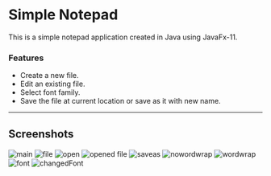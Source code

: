 # Simple Notepad

<p>This is a simple notepad application created in Java using JavaFx-11.</p>

### Features
<ul>
    <li>Create a new file.
    <li>Edit an existing file.
    <li>Select font family.
    <li>Save the file at current location or save as it with new name.
</ul>

---

## Screenshots

<img scr="/screenshots/main.png" alt="main" align="center"/>
<img scr="screenshots/file.png" alt="file" align="center"/>
<img scr="screenshots/open.png" alt="open" align="center"/>
<img scr="screenshots/openedFile.png" alt="opened file" align="center"/>
<img scr="screenshots/saveas.png" alt="saveas" align="center"/>
<img scr="screenshots/withoutwordwrap.png" alt="nowordwrap" align="center"/>
<img scr="screenshots/withwordwrap.png" alt="wordwrap" align="center"/>
<img scr="screenshots/font.png" alt="font" align="center"/>
<img scr="screenshots/changedFont.png" alt="changedFont" align="center"/>
